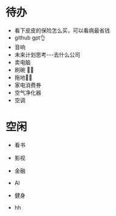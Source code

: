 

# 待办

+ 看下皮皮的保险怎么买，可以看病最省钱
+ github gpt👌
+ 音响
+ 未来计划思考---去什么公司
+ 卖电脑
+ 刷碗 👌🏻
+ 拖地👌🏻
+ 家电消费券
+ 空气净化器
+ 空调

# 空闲

+ 看书
+ 影视
+ 金融
+ AI
+ 健身

+ hh

